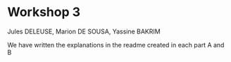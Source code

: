 # Workshop 3

Jules DELEUSE, Marion DE SOUSA, Yassine BAKRIM

We have written the explanations in the readme created in each part A and B
